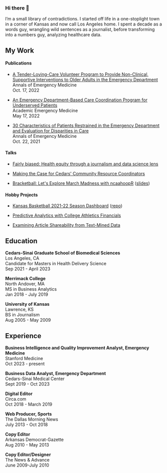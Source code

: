 ### Hi there 👋

I’m a small library of contradictions. I started off life in a one-stoplight town in a corner of Kansas and now call Los Angeles home. I spent a decade as a words guy<a rel="me" href="https://rstats.me/@luke_morris">,</a>  wrangling wild sentences as a journalist, before transforming into a numbers guy, analyzing healthcare data.

## My Work

#### Publications

-   [A Tender-Loving-Care Volunteer Program to Provide Non-Clinical, Supportive Interventions to Older Adults in the Emergency Department](https://www.sciencedirect.com/science/article/pii/S019606442200703X)\
    Annals of Emergency Medicine\
    Oct. 17, 2022

-   [An Emergency Department-Based Care Coordination Program for Underserved Patients](https://onlinelibrary.wiley.com/doi/full/10.1111/acem.14511)\
    Academic Emergency Medicine\
    May 17, 2022

-   [30 Characteristics of Patients Restrained in the Emergency Department and Evaluation for Disparities in Care](https://www.annemergmed.com/article/S0196-0644(21)00879-9/fulltext)\
    Annals of Emergency Medicine\
    Oct. 22, 2021

#### Talks

-    [Fairly biased: Health equity through a journalism and data science lens](https://lukesmorris.com/health-equity-lecture/Health_Equity_Lecture.html)

-   [Making the Case for Cedars' Community Resource Coordinators](https://morrisluke.github.io/Cedars_CRCs/Cedars_CRCs.html)

-   [Bracketball: Let's Explore March Madness with ncaahoopR](https://youtu.be/_KnVDbc7Rew) ([slides](https://docs.google.com/presentation/d/1F9TTfK1_zRlzdvw4UCseaAXh-NQch4oy6zB3zXMamiY/edit?usp=sharing))

#### Hobby Projects

-   [Kansas Basketball 2021-22 Season Dashboard](https://hzr5pf-luke0morris.shinyapps.io/kansas-basketball-2021-22/) ([repo](https://github.com/morrisLuke/kansas_basketball_dashboard))

-   [Predictive Analytics with College Athletics Financials](https://github.com/morrisLuke/Predictive-Analytics-with-College-Athletics-Financials)

-   [Examining Article Shareability from Text-Mined Data](https://github.com/morrisLuke/Examining-Article-Shareability)

## Education

**Cedars-Sinai Graduate School of Biomedical Sciences**\
Los Angeles, CA\
Candidate for Masters in Health Delivery Science\
Sep 2021 - April 2023

**Merrimack College**\
North Andover, MA\
MS in Business Analytics\
Jan 2018 - July 2019

**University of Kansas**\
Lawrence, KS\
BS in Journalism\
Aug 2005 - May 2009

## Experience

**Business Intelligence and Quality Improvement Analyst, Emergency Medicine**\
Stanford Medicine\
Oct 2023 - present

**Business Data Analyst, Emergency Department**\
Cedars-Sinai Medical Center\
Sept 2019 - Oct 2023

**Digital Editor**\
Circa.com\
Oct 2018 - March 2019

**Web Producer, Sports**\
The Dallas Morning News\
July 2013 - Oct 2018

**Copy Editor**\
Arkansas Democrat-Gazette\
Aug 2010 - May 2013

**Copy Editor/Designer**\
The News & Advance\
June 2009-July 2010
